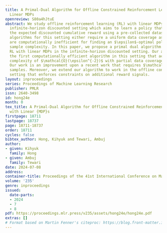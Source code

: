 ```yaml
---
title: A Primal-Dual Algorithm for Offline Constrained Reinforcement Learning with
  Linear MDPs
openreview: S80a4hJtuE
abstract: We study offline reinforcement learning (RL) with linear MDPs under the
  infinite-horizon discounted setting which aims to learn a policy that maximizes
  the expected discounted cumulative reward using a pre-collected dataset. Existing
  algorithms for this setting either require a uniform data coverage assumptions or
  are computationally inefficient for finding an $\epsilon$-optimal policy with $\mathcal{O}(\epsilon^{-2})$
  sample complexity. In this paper, we propose a primal dual algorithm for offline
  RL with linear MDPs in the infinite-horizon discounted setting. Our algorithm is
  the first computationally efficient algorithm in this setting that achieves sample
  complexity of $\mathcal{O}(\epsilon^{-2})$ with partial data coverage assumption.
  Our work is an improvement upon a recent work that requires $\mathcal{O}(\epsilon^{-4})$
  samples. Moreover, we extend our algorithm to work in the offline constrained RL
  setting that enforces constraints on additional reward signals.
layout: inproceedings
series: Proceedings of Machine Learning Research
publisher: PMLR
issn: 2640-3498
id: hong24e
month: 0
tex_title: A Primal-Dual Algorithm for Offline Constrained Reinforcement Learning
  with Linear {MDP}s
firstpage: 18711
lastpage: 18737
page: 18711-18737
order: 18711
cycles: false
bibtex_author: Hong, Kihyuk and Tewari, Ambuj
author:
- given: Kihyuk
  family: Hong
- given: Ambuj
  family: Tewari
date: 2024-07-08
address:
container-title: Proceedings of the 41st International Conference on Machine Learning
volume: '235'
genre: inproceedings
issued:
  date-parts:
  - 2024
  - 7
  - 8
pdf: https://proceedings.mlr.press/v235/assets/hong24e/hong24e.pdf
extras: []
# Format based on Martin Fenner's citeproc: https://blog.front-matter.io/posts/citeproc-yaml-for-bibliographies/
---
```

